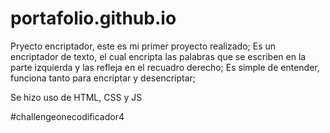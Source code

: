# portafolio.github.io

Pryecto encriptador, este es mi primer proyecto realizado; 
Es un encriptador de texto, el cual encripta las palabras que se escriben en la parte izquierda y las refleja en el recuadro derecho; 
Es simple de entender, funciona tanto para encriptar y desencriptar; 

Se hizo uso de HTML, CSS y JS


#challengeonecodificador4
